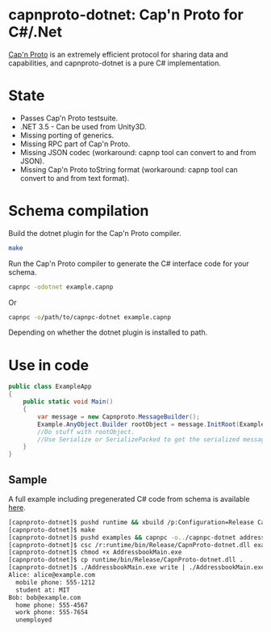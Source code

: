 # capnproto-dotnet: Cap'n Proto for C#/.Net

[Cap'n Proto](http://capnproto.org) is an extremely efficient protocol for sharing data
and capabilities, and capnproto-dotnet is a pure C# implementation.

# State

* Passes Cap'n Proto testsuite.
* .NET 3.5 - Can be used from Unity3D.
* Missing porting of generics.
* Missing RPC part of Cap'n Proto.
* Missing JSON codec (workaround: capnp tool can convert to and from JSON).
* Missing Cap'n Proto toString format (workaround: capnp tool can convert to and from text format).

# Schema compilation
Build the dotnet plugin for the Cap'n Proto compiler.

```bash
make
```

Run the Cap'n Proto compiler to generate the C# interface code for your schema.

```bash
capnpc -odotnet example.capnp
```

Or

```bash
capnpc -o/path/to/capnpc-dotnet example.capnp
```

Depending on whether the dotnet plugin is installed to path.

# Use in code

```C#
public class ExampleApp
{
    public static void Main()
    {
        var message = new Capnproto.MessageBuilder();
        Example.AnyObject.Builder rootObject = message.InitRoot(Example.AnyObject.SingleFactory); //AnyObject from Example namespace.
        //Do stuff with rootObject.
        //Use Serialize or SerializePacked to get the serialized message.
    }
}
```

## Sample

A full example including pregenerated C# code from schema is available [here](https://github.com/ThomasBrixLarsen/capnproto-dotnet/tree/master/examples).

```bash
[capnproto-dotnet]$ pushd runtime && xbuild /p:Configuration=Release CapnProto.net.csproj && popd
[capnproto-dotnet]$ make
[capnproto-dotnet]$ pushd examples && capnpc -o../capnpc-dotnet addressbook.capnp && popd
[capnproto-dotnet]$ csc /r:runtime/bin/Release/CapnProto-dotnet.dll examples/AddressbookMain.cs examples/Addressbook.cs
[capnproto-dotnet]$ chmod +x AddressbookMain.exe
[capnproto-dotnet]$ cp runtime/bin/Release/CapnProto-dotnet.dll .
[capnproto-dotnet]$ ./AddressbookMain.exe write | ./AddressbookMain.exe read
Alice: alice@example.com
  mobile phone: 555-1212
  student at: MIT
Bob: bob@example.com
  home phone: 555-4567
  work phone: 555-7654
  unemployed
```
